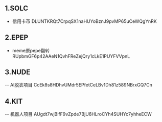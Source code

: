 ## 1.SOLC

- 信用卡币
  DLUNTKRQt7CrpqSX1naHUYoBznJ9pvMP65uCeWQgYnRK

## 2.EPEP

- meme原pepe翻转
  RUpbmGF6p42AAeN1QvhFReZejQry1cLkE1PUYFVVpnL

## 3.NUDE

-- AI脱衣项目
CcEk8s8HDhvUMdr5EPfetCeLBv1Dh81z589NBrxGQ7Cn

## 4.KIT

-- 机器人项目
AUgdt7wjBifF9vZpde7BjU6HLroCYh4SUHYc7yhheECW